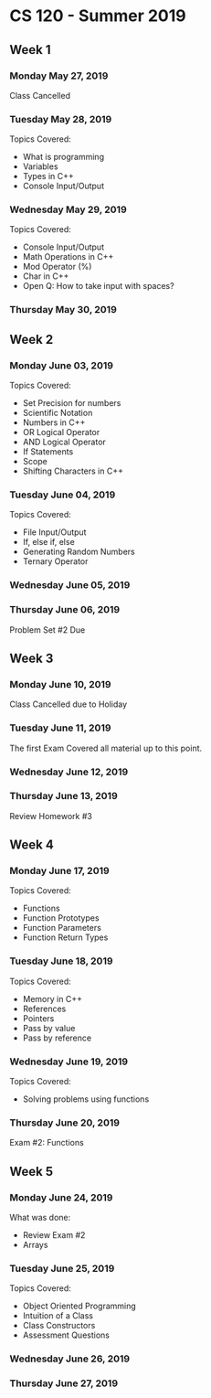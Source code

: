 # CS 120 - Summer 2019

## Week 1

### Monday May 27, 2019
Class Cancelled

### Tuesday May 28, 2019

Topics Covered:

* What is programming
* Variables
* Types in C++
* Console Input/Output

### Wednesday May 29, 2019

Topics Covered:

* Console Input/Output
* Math Operations in C++
* Mod Operator (%)
* Char in C++
* Open Q: How to take input with spaces?

### Thursday May 30, 2019


## Week 2


### Monday June 03, 2019

Topics Covered:

* Set Precision for numbers
* Scientific Notation
* Numbers in C++
* OR Logical Operator
* AND Logical Operator
* If Statements
* Scope
* Shifting Characters in C++

### Tuesday June 04, 2019

Topics Covered:

* File Input/Output
* If, else if, else
* Generating Random Numbers
* Ternary Operator

### Wednesday June 05, 2019


### Thursday June 06, 2019

Problem Set #2 Due

## Week 3

### Monday June 10, 2019

Class Cancelled due to Holiday

### Tuesday June 11, 2019

The first Exam Covered all material up to this point.

### Wednesday June 12, 2019


### Thursday June 13, 2019

Review Homework #3

## Week 4


### Monday June 17, 2019

Topics Covered: 

* Functions
* Function Prototypes
* Function Parameters
* Function Return Types


### Tuesday June 18, 2019

Topics Covered:

* Memory in C++
* References
* Pointers
* Pass by value
* Pass by reference


### Wednesday June 19, 2019

Topics Covered:

* Solving problems using functions

### Thursday June 20, 2019

Exam #2: Functions


## Week 5


### Monday June 24, 2019

What was done: 

* Review Exam #2
* Arrays

### Tuesday June 25, 2019

Topics Covered:

* Object Oriented Programming
* Intuition of a Class
* Class Constructors
* Assessment Questions

### Wednesday June 26, 2019

### Thursday June 27, 2019


